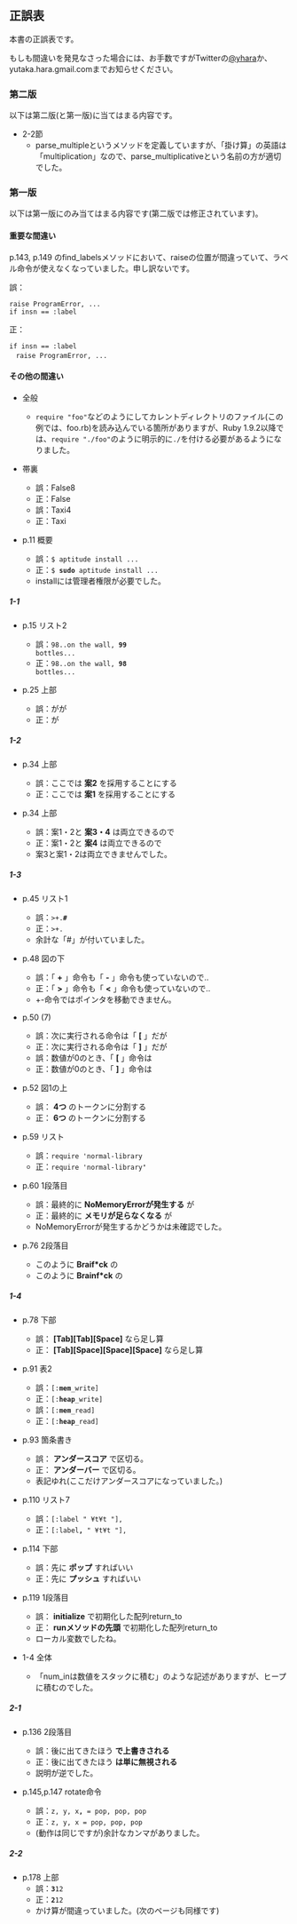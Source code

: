 ## 正誤表

本書の正誤表です。

もしも間違いを発見なさった場合には、お手数ですがTwitterの[@yhara](https://twitter.com/yhara)か、yutaka.hara.gmail.comまでお知らせください。

### 第二版

以下は第二版(と第一版)に当てはまる内容です。

* 2-2節
  * parse_multipleというメソッドを定義していますが、「掛け算」の英語は「multiplication」なので、parse_multiplicativeという名前の方が適切でした。

### 第一版

以下は第一版にのみ当てはまる内容です(第二版では修正されています)。

#### 重要な間違い

p.143, p.149 のfind_labelsメソッドにおいて、raiseの位置が間違っていて、ラベル命令が使えなくなっていました。申し訳ないです。

誤：

```
raise ProgramError, ...
if insn == :label
```

正：

```
if insn == :label    
　raise ProgramError, ...
```

#### その他の間違い

* 全般
  * `require "foo"`などのようにしてカレントディレクトリのファイル(この例では、foo.rb)を読み込んでいる箇所がありますが、Ruby 1.9.2以降では、`require "./foo"`のように明示的に`./`を付ける必要があるようになりました。

* 帯裏
  * 誤：False8
  * 正：False
  * 誤：Taxi4
  * 正：Taxi

* p.11 概要 
  * 誤：<code>$ aptitude install ...</code>
  * 正：<code>$ <strong>sudo</strong> aptitude install ...</code>
  * installには管理者権限が必要でした。

##### 1-1

* p.15 リスト2
  * 誤：<code>98..on the wall, <strong>99</strong> bottles...</code>
  * 正：<code>98..on the wall, <strong>98</strong> bottles...</code>

* p.25 上部
  * 誤：がが
  * 正：が

##### 1-2

* p.34 上部
  * 誤：ここでは **案2** を採用することにする
  * 正：ここでは **案1** を採用することにする

* p.34 上部
  * 誤：案1・2と **案3・4** は両立できるので
  * 正：案1・2と **案4** は両立できるので
  * 案3と案1・2は両立できませんでした。

##### 1-3

* p.45 リスト1
  * 誤：<code>>+.<strong>#</strong></code>
  * 正：<code>>+.</code>
  * 余計な「#」が付いていました。

* p.48 図の下
  * 誤：「 **+** 」命令も「 **-** 」命令も使っていないので..
  * 正：「 **>** 」命令も「 **<** 」命令も使っていないので..
  * +-命令ではポインタを移動できません。 

* p.50 (7)
  * 誤：次に実行される命令は「 **[** 」だが
  * 正：次に実行される命令は「 **]** 」だが
  * 誤：数値が0のとき、「 **[** 」命令は 
  * 正：数値が0のとき、「 **]** 」命令は 

* p.52 図1の上
  * 誤： **4つ** のトークンに分割する
  * 正： **6つ** のトークンに分割する

* p.59 リスト
  * 誤：<code>require 'normal-library</code>
  * 正：<code>require 'normal-library<strong>'</strong></code>

* p.60 1段落目
  * 誤：最終的に **NoMemoryErrorが発生する** が
  * 正：最終的に **メモリが足らなくなる** が
  * NoMemoryErrorが発生するかどうかは未確認でした。

* p.76 2段落目
  * このように **Braif*ck** の
  * このように **Brainf*ck** の

##### 1-4

* p.78 下部
  * 誤： **[Tab][Tab][Space]** なら足し算
  * 正： **[Tab][Space][Space][Space]** なら足し算

* p.91 表2
  * 誤：<code>[:<strong>mem</strong>_write] </code>
  * 正：<code>[:<strong>heap</strong>_write]</code>
  * 誤：<code>[:<strong>mem</strong>_read] </code>
  * 正：<code>[:<strong>heap</strong>_read]</code>

* p.93 箇条書き
  * 誤： **アンダースコア** で区切る。
  * 正： **アンダーバー** で区切る。
  * 表記ゆれ(ここだけアンダースコアになっていました。)

* p.110 リスト7
  * 誤：<code>[:label " ¥t¥t "],</code>
  * 正：<code>[:label<strong>,</strong> " ¥t¥t "],</code>

* p.114 下部
  * 誤：先に **ポップ** すればいい
  * 正：先に **プッシュ** すればいい

* p.119 1段落目
  * 誤： **initialize** で初期化した配列return_to
  * 正： **runメソッドの先頭** で初期化した配列return_to
  * ローカル変数でしたね。

* 1-4 全体
  * 「num_inは数値をスタックに積む」のような記述がありますが、ヒープに積むのでした。

##### 2-1

* p.136 2段落目
  * 誤：後に出てきたほう **で上書きされる**
  * 正：後に出てきたほう **は単に無視される**
  * 説明が逆でした。

* p.145,p.147 rotate命令
  * 誤：<code>z, y, x<strong>,</strong> = pop, pop, pop</code>
  * 正：<code>z, y, x = pop, pop, pop</code>
  * (動作は同じですが)余計なカンマがありました。

##### 2-2

* p.178 上部
  * 誤：<code><strong>3</strong>12</code>
  * 正：<code><strong>2</strong>12</code>
  * かけ算が間違っていました。(次のページも同様です)
